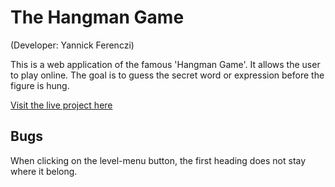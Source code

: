 # The Hangman Game

(Developer: Yannick Ferenczi)

This is a web application of the famous 'Hangman Game'. It allows the user to play online. The goal is to guess the secret word or expression before the figure is hung.

[Visit the live project here]()



## Bugs

When clicking on the level-menu button, the first heading does not stay where it belong.
